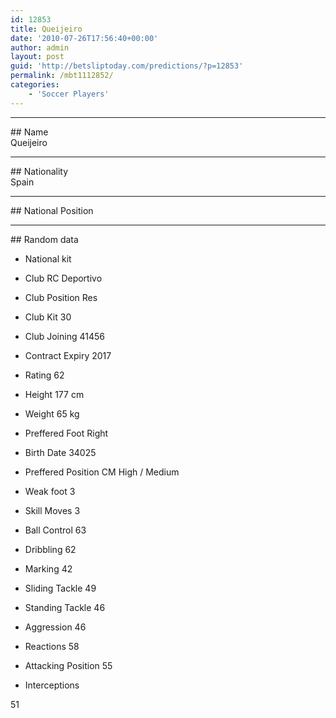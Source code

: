 ```yaml
---
id: 12853
title: Queijeiro
date: '2010-07-26T17:56:40+00:00'
author: admin
layout: post
guid: 'http://betsliptoday.com/predictions/?p=12853'
permalink: /mbt1112852/
categories:
    - 'Soccer Players'
---
```


- - - - - -

\## Name  
 Queijeiro

- - - - - -

\## Nationality  
 Spain

- - - - - -

\## National Position

- - - - - -

\## Random data

- National kit
- Club
 RC Deportivo

- Club Position
 Res

- Club Kit
 30

- Club Joining
 41456

- Contract Expiry
 2017

- Rating
 62

- Height
 177 cm

- Weight
 65 kg

- Preffered Foot
 Right

- Birth Date
 34025

- Preffered Position
 CM High / Medium

- Weak foot
 3

- Skill Moves
 3

- Ball Control
 63

- Dribbling
 62

- Marking
 42

- Sliding Tackle
 49

- Standing Tackle
 46

- Aggression
 46

- Reactions
 58

- Attacking Position
 55

- Interceptions

 51
